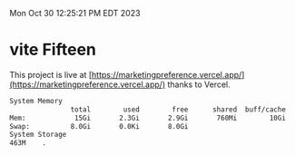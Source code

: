 Mon Oct 30 12:25:21 PM EDT 2023

# vite Fifteen


This project is live at [https://marketingpreference.vercel.app/](https://marketingpreference.vercel.app/) thanks to Vercel.

```bash
System Memory
               total        used        free      shared  buff/cache   available
Mem:            15Gi       2.3Gi       2.9Gi       760Mi        10Gi        11Gi
Swap:          8.0Gi       0.0Ki       8.0Gi
System Storage
463M	.
```
```bash
